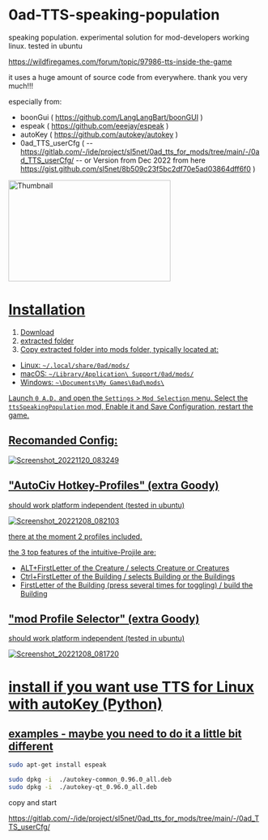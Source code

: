 # 0ad-TTS-speaking-population
speaking population. experimental solution for mod-developers working linux. tested in ubuntu

https://wildfiregames.com/forum/topic/97986-tts-inside-the-game

it uses a huge amount of source code from everywhere. 
thank you very much!!!

especially from:
- boonGui ( https://github.com/LangLangBart/boonGUI )
- espeak ( https://github.com/eeejay/espeak )
- autoKey ( https://github.com/autokey/autokey )
- 0ad_TTS_userCfg ( 
-- https://gitlab.com/-/ide/project/sl5net/0ad_tts_for_mods/tree/main/-/0ad_TTS_userCfg/
-- or Version from Dec 2022 from here https://gist.github.com/sl5net/8b509c23f5bc2df70e5ad03864dff6f0 )

<a href="https://www.youtube.com/watch?v=b_-AXmcDIRs" target="_blank"><img src="http://img.youtube.com/vi/b_-AXmcDIRs/0.jpg" alt="Thumbnail" width="320" height="200" />

# Installation

1. Download
1. extracted folder
1. Copy extracted folder into mods folder, typically located at:

- Linux: `~/.local/share/0ad/mods/`
- macOS: `~/Library/Application\ Support/0ad/mods/`
- Windows: `~\Documents\My Games\0ad\mods\`

Launch `0 A.D.` and open the `Settings` > `Mod Selection` menu.
Select the `ttsSpeakingPopulation` mod, Enable it and Save Configuration, restart the game.



## Recomanded Config:

![Screenshot_20221120_083249](https://user-images.githubusercontent.com/5634759/202891078-87dd47d1-9448-423e-85f3-2e30cb78146e.jpg)

## "AutoCiv Hotkey-Profiles" (extra Goody)

should work platform independent (tested in ubuntu)

![Screenshot_20221208_082103](https://user-images.githubusercontent.com/5634759/206384044-feef5147-8302-4820-838a-ef1b3b3fb2f4.jpg)

there at the moment 2 profiles included.

the 3 top features of the intuitive-Projile are:

- ALT+FirstLetter of the Creature / selects Creature or Creatures
- Ctrl+FirstLetter of the Building / selects Building or the Buildings
- FirstLetter of the Building (press several times for toggling) / build the Building


## "mod Profile Selector" (extra Goody)

should work platform independent (tested in ubuntu)

![Screenshot_20221208_081720](https://user-images.githubusercontent.com/5634759/206383669-4c2f81ec-b90b-412d-875d-c454741bcf1b.jpg)


# install if you want use TTS for Linux with autoKey (Python)

## examples - maybe you need to do it a little bit different
```sh
sudo apt-get install espeak 

sudo dpkg -i  ./autokey-common_0.96.0_all.deb 
sudo dpkg -i  ./autokey-qt_0.96.0_all.deb
```
copy and start

https://gitlab.com/-/ide/project/sl5net/0ad_tts_for_mods/tree/main/-/0ad_TTS_userCfg/ 

